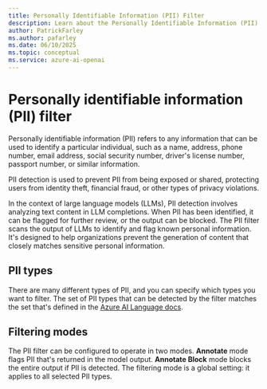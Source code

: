 ```yaml
---
title: Personally Identifiable Information (PII) Filter
description: Learn about the Personally Identifiable Information (PII) filter for identifying and flagging known personal information in large language model outputs.
author: PatrickFarley
ms.author: pafarley
ms.date: 06/10/2025
ms.topic: conceptual
ms.service: azure-ai-openai
---
```


# Personally identifiable information (PII) filter

Personally identifiable information (PII) refers to any information that can be used to identify a particular individual, such as a name, address, phone number, email address, social security number, driver's license number, passport number, or similar information.

PII detection is used to prevent PII from being exposed or shared, protecting users from identity theft, financial fraud, or other types of privacy violations.

In the context of large language models (LLMs), PII detection involves analyzing text content in LLM completions. When PII has been identified, it can be flagged for further review, or the output can be blocked. The PII filter scans the output of LLMs to identify and flag known personal information. It's designed to help organizations prevent the generation of content that closely matches sensitive personal information.


## PII types

There are many different types of PII, and you can specify which types you want to filter. The set of PII types that can be detected by the filter matches the set that's defined in the [Azure AI Language docs](/azure/ai-services/language-service/personally-identifiable-information/concepts/entity-categories).

## Filtering modes

The PII filter can be configured to operate in two modes. **Annotate** mode flags PII that's returned in the model output. **Annotate Block** mode blocks the entire output if PII is detected. The filtering mode is a global setting: it applies to all selected PII types.